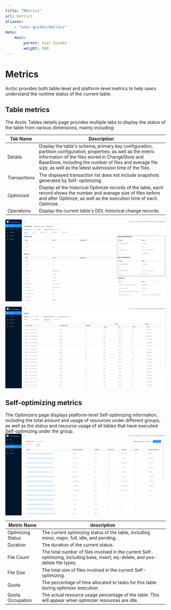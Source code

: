 ```yaml
---
title: "Metrics"
url: metrics
aliases:
    - "user-guides/metrics"
menu:
    main:
        parent: User Guides
        weight: 500
---
```

# Metrics
Arctic provides both table-level and platform-level metrics to help users understand the runtime status of the current table.
## Table metrics
The Arctic Tables details page provides multiple tabs to display the status of the table from various dimensions, mainly including:

| **Tab Name**   | **Description**                                               |
| ------------ | ------------------------------------------------------------ |
| Details      | Display the table's schema, primary key configuration, partition configuration, properties; as well as the metric information of the files stored in ChangeStore and BaseStore, including the number of files and average file size, as well as the latest submission time of the files. |
| Transactions | The displayed transaction list does not include snapshots generated by Self-optimizing.  |
| Optimized    | Display all the historical Optimize records of the table, each record shows the number and average size of files before and after Optimize, as well as the execution time of each Optimize. |
| Operations   | Display the current table's DDL historical change records. |

![table-details](../images/admin/table_metrics.png)

![table-optimize-history](../images/admin/table_optimizer_history.png)

## Self-optimizing metrics
The Optimizers page displays platform-level Self-optimizing information, including the total amount and usage of resources under different groups, as well as the status and resource usage of all tables that have executed Self-optimizing under the group.
![optimizing-metrics](../images/admin/optimizer_metrics.png)

| **Metric Name**   | **description**                                                     |
| ----------------- | ------------------------------------------------------------ |
| Optimizing Status | The current optimizing status of the table, including minor, major, full, idle, and pending. |
| Duration          | The duration of the current status. |
| File Count        | The total number of files involved in the current Self-optimizing, including base, insert, eq-delete, and pos-delete file types. |
| File Size         | The total size of files involved in the current Self-optimizing. |
| Quota             | The percentage of time allocated to tasks for this table during optimizer execution. |
| Quota Occupation  | The actual resource usage percentage of the table. This will appear when optimizer resources are idle. |